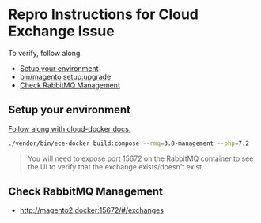 # Repro Instructions for Cloud Exchange Issue

To verify, follow along.

* [Setup your environment](./#setup-your-environment)
* [bin/magento setup:upgrade](./#upgrade)
* [Check RabbitMQ Management](./#setup-your-environment)

## Setup your environment
[Follow along with cloud-docker docs.](https://devdocs.magento.com/cloud/docker/docker-mode-production.html)

```bash 
./vendor/bin/ece-docker build:compose --rmq=3.8-management --php=7.2
```

> You will need to expose port 15672 on the RabbitMQ container to see the UI to verify that the exchange exists/doesn't exist.

## Check RabbitMQ Management
* http://magento2.docker:15672/#/exchanges

